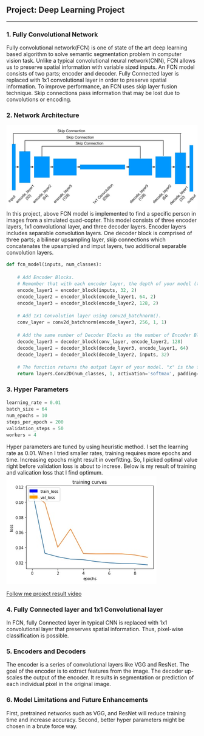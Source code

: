 ## Project: Deep Learning Project

---

[//]: # (Image References)

[architecture]: ./misc_images/fcn_architecture.jpg
[train]: ./misc_images/training_curve.jpg
[result]: https://youtu.be/FZUxv9PI72o

### 1. Fully Convolutional Network
Fully convolutional network(FCN) is one of state of the art deep learning based algorithm to solve semantic segmentation problem in computer vision task. Unlike a typical convolutional neural network(CNN), FCN allows us to preserve spatial information with variable sized inputs. An FCN model consists of two parts; encoder and decoder. Fully Connected layer is replaced with 1x1 convolutional layer in order to preserve spatial information. To improve performance, an FCN uses skip layer fusion technique. Skip connections pass information that may be lost due to convolutions or encoding.

### 2. Network Architecture
![FCN architecture][architecture]
In this project, above FCN model is implemented to find a specific person in images from a simulated quad-copter. This model consists of three encoder layers, 1x1 convolutional layer, and three decoder layers.
Encoder layers includes separable convolution layers.
One decoder block is comprised of three parts; a bilinear upsampling layer, skip connections which concatenates the upsampled and imput layers, two additional separable convolution layers.

```python
def fcn_model(inputs, num_classes):
    
    # Add Encoder Blocks. 
    # Remember that with each encoder layer, the depth of your model (the number of filters) increases.
    encode_layer1 = encoder_block(inputs, 32, 2)
    encode_layer2 = encoder_block(encode_layer1, 64, 2)
    encode_layer3 = encoder_block(encode_layer2, 128, 2)
    
    # Add 1x1 Convolution layer using conv2d_batchnorm().
    conv_layer = conv2d_batchnorm(encode_layer3, 256, 1, 1)
    
    # Add the same number of Decoder Blocks as the number of Encoder Blocks
    decode_layer3 = decoder_block(conv_layer, encode_layer2, 128)
    decode_layer2 = decoder_block(decode_layer3, encode_layer1, 64)
    decode_layer1 = decoder_block(decode_layer2, inputs, 32)
    
    # The function returns the output layer of your model. "x" is the final layer obtained from the last decoder_block()
    return layers.Conv2D(num_classes, 1, activation='softmax', padding='same')(decode_layer1)
```

### 3. Hyper Parameters

```python
learning_rate = 0.01
batch_size = 64
num_epochs = 10
steps_per_epoch = 200
validation_steps = 50
workers = 4
```

Hyper parameters are tuned by using heuristic method. I set the learning rate as 0.01. When I tried smaller rates, training requires more epochs and time. Increasing epochs might result in overfitting. So, I picked optimal value right before validation loss is about to increse. Below is my result of training and valication loss that I find optimum.
![Training Curves][train]

[Follow me project result video][result]

### 4. Fully Connected layer and 1x1 Convolutional layer
In FCN, fully Connected layer in typical CNN is replaced with 1x1 convolutional layer that preserves spatial information. Thus, pixel-wise classification is possible.

### 5. Encoders and Decoders
The encoder is a series of convolutional layers like VGG and ResNet. The goal of the encoder is to extract features from the image. The decoder up-scales the output of the encoder. It results in segmentation or prediction of each individual pixel in the original image.

### 6. Model Limitations and Future Enhancements

First, pretrained networks such as VGG, and ResNet will reduce training time and increase accuracy.
Second, better hyper parameters might be chosen in a brute force way.

